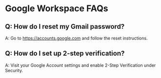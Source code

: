# Google Workspace FAQs

## Q: How do I reset my Gmail password?
A: Go to https://accounts.google.com and follow the reset instructions.

## Q: How do I set up 2-step verification?
A: Visit your Google Account settings and enable 2-Step Verification under Security.

